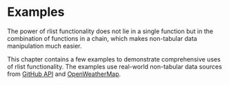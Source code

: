# Examples

The power of rlist functionality does not lie in a single function but in the combination of functions in a chain, which makes non-tabular data manipulation much easier. 

This chapter contains a few examples to demonstrate comprehensive uses of rlist functionality. The examples use real-world non-tabular data sources from [GitHub API](http://api.github.com) and [OpenWeatherMap](http://openweathermap.org).
